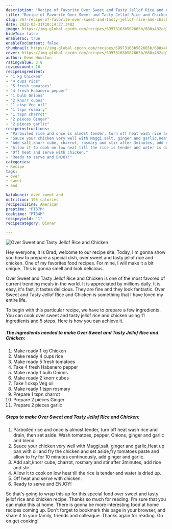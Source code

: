 ```yaml
---
description: "Recipe of Favorite Over Sweet and Tasty Jellof Rice and Chicken"
title: "Recipe of Favorite Over Sweet and Tasty Jellof Rice and Chicken"
slug: 767-recipe-of-favorite-over-sweet-and-tasty-jellof-rice-and-chicken
date: 2022-03-31T10:14:27.348Z
image: https://img-global.cpcdn.com/recipes/69973163b582665b/680x482cq70/over-sweet-and-tasty-jellof-rice-and-chicken-recipe-main-photo.jpg
hideToc: false
enableToc: true
enableTocContent: false
thumbnail: https://img-global.cpcdn.com/recipes/69973163b582665b/680x482cq70/over-sweet-and-tasty-jellof-rice-and-chicken-recipe-main-photo.jpg
cover: https://img-global.cpcdn.com/recipes/69973163b582665b/680x482cq70/over-sweet-and-tasty-jellof-rice-and-chicken-recipe-main-photo.jpg
author: Gene Houston
ratingvalue: 3.8
reviewcount: 10
recipeingredient:
- "1 kg Chicken"
- "4 cups rice"
- "5 fresh tomatoes"
- "4 fresh Habanero pepper"
- "1 bulb Onions"
- "2 knorr cubes"
- "1 cksp Veg oil"
- "1 tspn rosmary"
- "1 tspn charrot"
- "2 pieces Ginger"
- "2 pieces garlic"
recipeinstructions:
- "Parboiled rice and once is almost tender, turn off heat wash rice and drain, then set aside. Wash tomatoes, pepper, Onions, ginger and garlic and blend."
- "Sauce your chicken very well with Maggi,salt, ginger and garlic,Heat up pan with oil and fry the chicken and set aside,fry tomatoes paste and allow to fry for 10 minutes continuously, add ginger and garlic."
- "Add salt,knorr cube, charrot, rosmary and stir after 3minutes, add rice and stir"
- "Allow it to cook on low heat till the rice is tender and water is dried up."
- "Off heat and serve with chicken."
- "Ready to serve and ENJOY!"
categories:
- Recipe
tags:
- over
- sweet
- and

katakunci: over sweet and 
nutrition: 195 calories
recipecuisine: American
preptime: "PT37M"
cooktime: "PT34M"
recipeyield: "1"
recipecategory: Dinner

---
```



![Over Sweet and Tasty Jellof Rice and Chicken](https://img-global.cpcdn.com/recipes/69973163b582665b/680x482cq70/over-sweet-and-tasty-jellof-rice-and-chicken-recipe-main-photo.jpg)

Hey everyone, it is Brad, welcome to our recipe site. Today, I'm gonna show you how to prepare a special dish, over sweet and tasty jellof rice and chicken. One of my favorites food recipes. For mine, I will make it a bit unique. This is gonna smell and look delicious.



Over Sweet and Tasty Jellof Rice and Chicken is one of the most favored of current trending meals in the world. It is appreciated by millions daily. It is easy, it's fast, it tastes delicious. They are fine and they look fantastic. Over Sweet and Tasty Jellof Rice and Chicken is something that I have loved my entire life.


To begin with this particular recipe, we have to prepare a few ingredients. You can cook over sweet and tasty jellof rice and chicken using 11 ingredients and 5 steps. Here is how you can achieve it.

<!--inarticleads1-->

##### The ingredients needed to make Over Sweet and Tasty Jellof Rice and Chicken:

1. Make ready 1 kg Chicken
1. Make ready 4 cups rice
1. Make ready 5 fresh tomatoes
1. Take 4 fresh Habanero pepper
1. Make ready 1 bulb Onions
1. Make ready 2 knorr cubes
1. Take 1 cksp Veg oil
1. Make ready 1 tspn rosmary
1. Prepare 1 tspn charrot
1. Prepare 2 pieces Ginger
1. Prepare 2 pieces garlic




<!--inarticleads2-->

##### Steps to make Over Sweet and Tasty Jellof Rice and Chicken:

1. Parboiled rice and once is almost tender, turn off heat wash rice and drain, then set aside. Wash tomatoes, pepper, Onions, ginger and garlic and blend.
1. Sauce your chicken very well with Maggi,salt, ginger and garlic,Heat up pan with oil and fry the chicken and set aside,fry tomatoes paste and allow to fry for 10 minutes continuously, add ginger and garlic.
1. Add salt,knorr cube, charrot, rosmary and stir after 3minutes, add rice and stir
1. Allow it to cook on low heat till the rice is tender and water is dried up.
1. Off heat and serve with chicken.
1. Ready to serve and ENJOY!



So that's going to wrap this up for this special food over sweet and tasty jellof rice and chicken recipe. Thanks so much for reading. I'm sure that you can make this at home. There is gonna be more interesting food at home recipes coming up. Don't forget to bookmark this page in your browser, and share it to your family, friends and colleague. Thanks again for reading. Go on get cooking!
